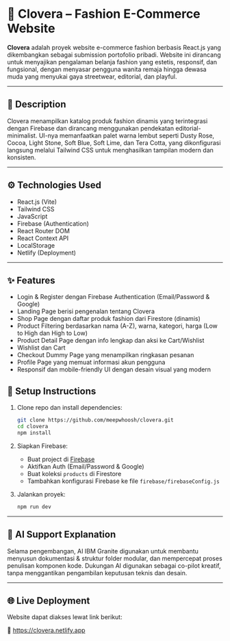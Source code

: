 # 🌸 Clovera – Fashion E-Commerce Website

**Clovera** adalah proyek website e-commerce fashion berbasis React.js yang dikembangkan sebagai submission portofolio pribadi. Website ini dirancang untuk menyajikan pengalaman belanja fashion yang estetis, responsif, dan fungsional, dengan menyasar pengguna wanita remaja hingga dewasa muda yang menyukai gaya streetwear, editorial, dan playful.

---

## 📝 Description

Clovera menampilkan katalog produk fashion dinamis yang terintegrasi dengan Firebase dan dirancang menggunakan pendekatan editorial-minimalist. UI-nya memanfaatkan palet warna lembut seperti Dusty Rose, Cocoa, Light Stone, Soft Blue, Soft Lime, dan Tera Cotta, yang dikonfigurasi langsung melalui Tailwind CSS untuk menghasilkan tampilan modern dan konsisten.

---

## ⚙️ Technologies Used

- React.js (Vite)
- Tailwind CSS  
- JavaScript  
- Firebase (Authentication)  
- React Router DOM  
- React Context API  
- LocalStorage  
- Netlify (Deployment)

---

## ✨ Features
- Login & Register dengan Firebase Authentication (Email/Password & Google)
- Landing Page berisi pengenalan tentang Clovera
- Shop Page dengan daftar produk fashion dari Firestore (dinamis)
- Product Filtering berdasarkan nama (A-Z), warna, kategori, harga (Low to High dan High to Low)
- Product Detail Page dengan info lengkap dan aksi ke Cart/Wishlist
- Wishlist dan Cart
- Checkout Dummy Page yang menampilkan ringkasan pesanan
- Profile Page yang memuat informasi akun pengguna
- Responsif dan mobile-friendly UI dengan desain visual yang modern

## 🚀 Setup Instructions

1. Clone repo dan install dependencies:
   ```bash
   git clone https://github.com/meepwhoosh/clovera.git
   cd clovera
   npm install
   ```

2. Siapkan Firebase:

   * Buat project di [Firebase](https://console.firebase.google.com/)
   * Aktifkan Auth (Email/Password & Google)
   * Buat koleksi `products` di Firestore
   * Tambahkan konfigurasi Firebase ke file `firebase/firebaseConfig.js`

3. Jalankan proyek:

   ```bash
   npm run dev
   ```

---

## 🤖 AI Support Explanation

Selama pengembangan, AI IBM Granite digunakan untuk membantu menyusun dokumentasi & struktur folder modular, dan mempercepat proses penulisan komponen kode. Dukungan AI digunakan sebagai co-pilot kreatif, tanpa menggantikan pengambilan keputusan teknis dan desain.

---

## 🌐 Live Deployment

Website dapat diakses lewat link berikut:

🔗 https://clovera.netlify.app
